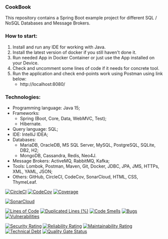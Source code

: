 ### CookBook
This repository contains a Spring Boot example project for different SQL / NoSQL Databases and Message Brokers.



### How to start:
1. Install and run any IDE for working with Java.
2. Install the latest version of docker if you still haven't done it.
3. Run needed App in Docker Container or just use the App installed on your Device.
4. Check and uncomment some lines of code if it needs for concrete tool.
5. Run the application and check end-points work using Postman using link below:
   - http://localhost:8080/



### Technologies:
- Programming language: Java 15;
- Frameworks:
  - Spring (Boot, Core, Data, WebMVC, Test);
  - Hibernate.
- Query language: SQL;
- IDE: IntelliJ IDEA;
- Databases:
  - MariaDB, OracleDB, MS SQL Server, MySQL, PostgreSQL, SQLite, DB2, H2;
  - MongoDB, Cassandra, Redis, Neo4J.
- Message Brokers: ActiveMQ, RabbitMQ, Kafka;
- Tools: Lombok, Postman, Maven, Git, Docker, JDBC, JPA, JMS, HTTPs, XML, YAML, JSON;
- Others: GitHub, CircleCI, CodeCov, SonarCloud, HTML, CSS, ThymeLeaf.

[![CircleCI](https://circleci.com/gh/Crazy-pro/cookbook.svg?style=svg)](https://app.circleci.com/gh/Crazy-pro/cookbook)
[![CodeCov](https://codecov.io/gh/Crazy-pro/cookbook/branch/master/graph/badge.svg)](https://codecov.io/gh/Crazy-pro/cookbook)
[![Coverage](https://sonarcloud.io/api/project_badges/measure?project=Crazy-pro_cookbook&metric=coverage)](https://sonarcloud.io/summary/new_code?id=Crazy-pro_cookbook)

[![SonarCloud](https://sonarcloud.io/images/project_badges/sonarcloud-black.svg)](https://sonarcloud.io/summary/new_code?id=Crazy-pro_cookbook)

[![Lines of Code](https://sonarcloud.io/api/project_badges/measure?project=Crazy-pro_cookbook&metric=ncloc)](https://sonarcloud.io/summary/new_code?id=Crazy-pro_cookbook)
[![Duplicated Lines (%)](https://sonarcloud.io/api/project_badges/measure?project=Crazy-pro_cookbook&metric=duplicated_lines_density)](https://sonarcloud.io/summary/new_code?id=Crazy-pro_cookbook)
[![Code Smells](https://sonarcloud.io/api/project_badges/measure?project=Crazy-pro_cookbook&metric=code_smells)](https://sonarcloud.io/summary/new_code?id=Crazy-pro_cookbook)
[![Bugs](https://sonarcloud.io/api/project_badges/measure?project=Crazy-pro_cookbook&metric=bugs)](https://sonarcloud.io/summary/new_code?id=Crazy-pro_cookbook)
[![Vulnerabilities](https://sonarcloud.io/api/project_badges/measure?project=Crazy-pro_cookbook&metric=vulnerabilities)](https://sonarcloud.io/summary/new_code?id=Crazy-pro_cookbook)

[![Security Rating](https://sonarcloud.io/api/project_badges/measure?project=Crazy-pro_cookbook&metric=security_rating)](https://sonarcloud.io/summary/new_code?id=Crazy-pro_cookbook)
[![Reliability Rating](https://sonarcloud.io/api/project_badges/measure?project=Crazy-pro_cookbook&metric=reliability_rating)](https://sonarcloud.io/summary/new_code?id=Crazy-pro_cookbook)
[![Maintainability Rating](https://sonarcloud.io/api/project_badges/measure?project=Crazy-pro_cookbook&metric=sqale_rating)](https://sonarcloud.io/summary/new_code?id=Crazy-pro_cookbook)
[![Technical Debt](https://sonarcloud.io/api/project_badges/measure?project=Crazy-pro_cookbook&metric=sqale_index)](https://sonarcloud.io/summary/new_code?id=Crazy-pro_cookbook)
[![Quality Gate Status](https://sonarcloud.io/api/project_badges/measure?project=Crazy-pro_cookbook&metric=alert_status)](https://sonarcloud.io/summary/new_code?id=Crazy-pro_cookbook)
